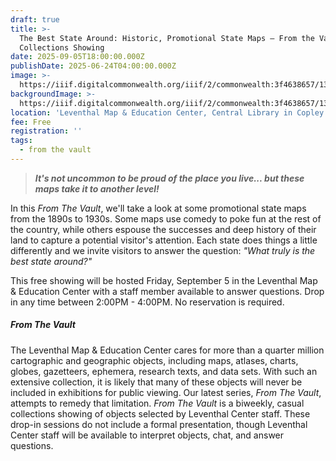 ```yaml
---
draft: true
title: >-
  The Best State Around: Historic, Promotional State Maps — From the Vault
  Collections Showing
date: 2025-09-05T18:00:00.000Z
publishDate: 2025-06-24T04:00:00.000Z
image: >-
  https://iiif.digitalcommonwealth.org/iiif/2/commonwealth:3f4638657/139,619,3693,1546/,1200/0/default.jpg
backgroundImage: >-
  https://iiif.digitalcommonwealth.org/iiif/2/commonwealth:3f4638657/139,619,3693,1546/,1200/0/default.jpg
location: 'Leventhal Map & Education Center, Central Library in Copley Square'
fee: Free
registration: ''
tags:
  - from the vault
---
```


> ***It's not uncommon to be proud of the place you live... but these maps take it to another level!***

In this *From The Vault*, we'll take a look at some promotional state maps from the 1890s to 1930s. Some maps use comedy to poke fun at the rest of the country, while others espouse the successes and deep history of their land to capture a potential visitor's attention. Each state does things a little differently and we invite visitors to answer the question: *"What truly is the best state around?"*

This free showing will be hosted Friday, September 5 in the Leventhal Map & Education Center with a staff member available to answer questions. Drop in any time between 2:00PM - 4:00PM. No reservation is required.

##### ***From The Vault***

The Leventhal Map & Education Center cares for more than a quarter million cartographic and geographic objects, including maps, atlases, charts, globes, gazetteers, ephemera, research texts, and data sets. With such an extensive collection, it is likely that many of these objects will never be included in exhibitions for public viewing. Our latest series, *From The Vault*, attempts to remedy that limitation. *From The Vault* is a biweekly, casual collections showing of objects selected by Leventhal Center staff. These drop-in sessions do not include a formal presentation, though Leventhal Center staff will be available to interpret objects, chat, and answer questions.

